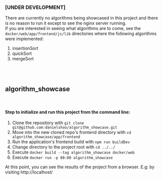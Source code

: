 ### [UNDER DEVELOPMENT]
There are currently no algorithms being showcased in this project and there is no reason to run it except to see the nginx server running. <br />
If you are interested in seeing what algorithms are to come, see the `docker/web/app/frontend/js/lib` directories where the following algorithms were implemented:
1. insertionSort
2. quickSort
3. mergeSort
<br />
<br />


<h2> algorithm_showcase</h2>

<br/>
<h4>Step to initialize and run this project from the command line:</h4>

<ol class="content-section__steps-list">
    <li>Clone the repository with <code>git clone git@github.com:danielshoo/algorithm_showcase.git</code></li>
    <li>Move into the new cloned repo's frontend directory with <code>cd algorithm_showcase/app/frontend</code></li>
    <li>Run the application's frontend build with <code>npm run buildDev</code></li>
    <li>Change directory to the project root with <code>cd ../../</code></li>
    <li>Execute <code>docker build --tag algorithm_showcase docker/web </code></li>
    <li>Execute <code>docker run -p 80:80 algorithm_showcase</code></li>
</ol>

At this point, you can see the results of the project from a browser. E.g: by visiting
http://localhost/

